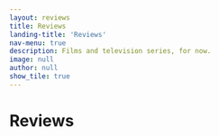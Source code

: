 ```yaml
---
layout: reviews
title: Reviews
landing-title: 'Reviews'
nav-menu: true
description: Films and television series, for now.
image: null
author: null
show_tile: true
---
```


<h1>Reviews</h1>

